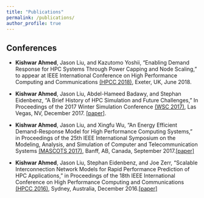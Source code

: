 ```yaml
---
title: "Publications"
permalink: /publications/
author_profile: true
---
```


## Conferences

* **Kishwar Ahmed**, Jason Liu, and Kazutomo Yoshii, “Enabling Demand Response for HPC Systems Through Power Capping and Node Scaling,” to appear at IEEE International Conference on High Performance Computing and Communications [(HPCC 2018)](https://cse.stfx.ca/~hpcc2018/), Exeter, UK, June 2018.

* **Kishwar Ahmed**, Jason Liu, Abdel-Hameed Badawy, and Stephan Eidenbenz, “A Brief History of HPC Simulation and Future Challenges,” In Proceedings of the 2017 Winter Simulation Conference [(WSC 2017)](http://meetings2.informs.org/wordpress/wsc2017/), Las Vegas, NV, December 2017. [[paper]](https://ieeexplore.ieee.org/document/8247804).

* **Kishwar Ahmed**, Jason Liu, and Xingfu Wu, “An Energy Efficient Demand-Response Model for High Performance Computing Systems,” in Proceedings of the 25th IEEE International Symposium on the Modeling, Analysis, and Simulation of Computer and Telecommunication Systems [(MASCOTS 2017)](https://mascots2017.cs.ucalgary.ca/), Banff, AB, Canada, September 2017.[[paper]](https://ieeexplore.ieee.org/document/8107444/)

* **Kishwar Ahmed**, Jason Liu, Stephan Eidenbenz, and Joe Zerr, “Scalable Interconnection Network Models for Rapid Performance Prediction of HPC Applications,” in Proceedings of the 18th IEEE International Conference on High Performance Computing and Communications [(HPCC 2016)](http://www.swinflow.org/confs/2016/hpcc/), Sydney, Australia, December 2016.[[paper]](https://ieeexplore.ieee.org/document/7828492/)

